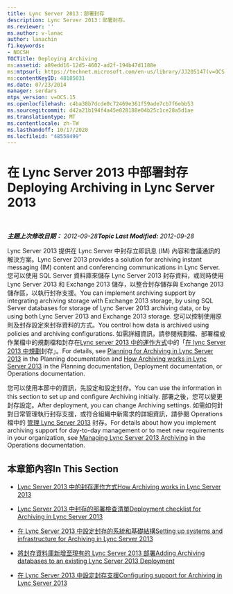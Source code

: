 ```yaml
---
title: Lync Server 2013：部署封存
description: Lync Server 2013：部署封存。
ms.reviewer: ''
ms.author: v-lanac
author: lanachin
f1.keywords:
- NOCSH
TOCTitle: Deploying Archiving
ms:assetid: a89edd16-12d5-4602-ad2f-194b47d1188e
ms:mtpsurl: https://technet.microsoft.com/en-us/library/JJ205147(v=OCS.15)
ms:contentKeyID: 48185031
ms.date: 07/23/2014
manager: serdars
mtps_version: v=OCS.15
ms.openlocfilehash: c4ba38b7dcde0c72469e361f59ade7cb7f6ebb53
ms.sourcegitcommit: d42a21b194f4a45e828188e04b25c1ce28a5d1ae
ms.translationtype: MT
ms.contentlocale: zh-TW
ms.lasthandoff: 10/17/2020
ms.locfileid: "48558499"
---
```

# <a name="deploying-archiving-in-lync-server-2013"></a><span data-ttu-id="ceb83-103">在 Lync Server 2013 中部署封存</span><span class="sxs-lookup"><span data-stu-id="ceb83-103">Deploying Archiving in Lync Server 2013</span></span>

<div data-xmlns="http://www.w3.org/1999/xhtml">

<div class="topic" data-xmlns="http://www.w3.org/1999/xhtml" data-msxsl="urn:schemas-microsoft-com:xslt" data-cs="https://msdn.microsoft.com/">

<div data-asp="https://msdn2.microsoft.com/asp">



</div>

<div id="mainSection">

<div id="mainBody">

<span> </span>

<span data-ttu-id="ceb83-104">_**主題上次修改日期：** 2012-09-28_</span><span class="sxs-lookup"><span data-stu-id="ceb83-104">_**Topic Last Modified:** 2012-09-28_</span></span>

<span data-ttu-id="ceb83-105">Lync Server 2013 提供在 Lync Server 中封存立即訊息 (IM) 內容和會議通訊的解決方案。</span><span class="sxs-lookup"><span data-stu-id="ceb83-105">Lync Server 2013 provides a solution for archiving instant messaging (IM) content and conferencing communications in Lync Server.</span></span> <span data-ttu-id="ceb83-106">您可以使用 SQL Server 資料庫來儲存 Lync Server 2013 封存資料，或同時使用 Lync Server 2013 和 Exchange 2013 儲存，以整合封存儲存與 Exchange 2013 儲存區，以執行封存支援。</span><span class="sxs-lookup"><span data-stu-id="ceb83-106">You can implement archiving support by integrating archiving storage with Exchange 2013 storage, by using SQL Server databases for storage of Lync Server 2013 archiving data, or by using both Lync Server 2013 and Exchange 2013 storage.</span></span> <span data-ttu-id="ceb83-107">您可以控制使用原則及封存設定來封存資料的方式。</span><span class="sxs-lookup"><span data-stu-id="ceb83-107">You control how data is archived using policies and archiving configurations.</span></span> <span data-ttu-id="ceb83-108">如需詳細資訊，請參閱規劃檔、部署檔或作業檔中的規劃檔和封存在[Lync server 2013 中的運作方式](lync-server-2013-how-archiving-works.md)中的「[在 lync Server 2013 中規劃](lync-server-2013-planning-for-archiving.md)封存」。</span><span class="sxs-lookup"><span data-stu-id="ceb83-108">For details, see [Planning for Archiving in Lync Server 2013](lync-server-2013-planning-for-archiving.md) in the Planning documentation and [How Archiving works in Lync Server 2013](lync-server-2013-how-archiving-works.md) in the Planning documentation, Deployment documentation, or Operations documentation.</span></span>

<span data-ttu-id="ceb83-109">您可以使用本節中的資訊，先設定和設定封存。</span><span class="sxs-lookup"><span data-stu-id="ceb83-109">You can use the information in this section to set up and configure Archiving initially.</span></span> <span data-ttu-id="ceb83-110">部署之後，您可以變更封存設定。</span><span class="sxs-lookup"><span data-stu-id="ceb83-110">After deployment, you can change Archiving settings.</span></span> <span data-ttu-id="ceb83-111">如需如何針對日常管理執行封存支援，或符合組織中新需求的詳細資訊，請參閱 Operations 檔中的 [管理 Lync Server 2013](lync-server-2013-managing-archiving.md) 封存。</span><span class="sxs-lookup"><span data-stu-id="ceb83-111">For details about how you implement archiving support for day-to-day management or to meet new requirements in your organization, see [Managing Lync Server 2013 Archiving](lync-server-2013-managing-archiving.md) in the Operations documentation.</span></span>

<div>

## <a name="in-this-section"></a><span data-ttu-id="ceb83-112">本章節內容</span><span class="sxs-lookup"><span data-stu-id="ceb83-112">In This Section</span></span>

  - [<span data-ttu-id="ceb83-113">Lync Server 2013 中的封存運作方式</span><span class="sxs-lookup"><span data-stu-id="ceb83-113">How Archiving works in Lync Server 2013</span></span>](lync-server-2013-how-archiving-works.md)

  - [<span data-ttu-id="ceb83-114">Lync Server 2013 中封存的部署檢查清單</span><span class="sxs-lookup"><span data-stu-id="ceb83-114">Deployment checklist for Archiving in Lync Server 2013</span></span>](lync-server-2013-deployment-checklist-for-archiving.md)

  - [<span data-ttu-id="ceb83-115">在 Lync Server 2013 中設定封存的系統和基礎結構</span><span class="sxs-lookup"><span data-stu-id="ceb83-115">Setting up systems and infrastructure for Archiving in Lync Server 2013</span></span>](lync-server-2013-setting-up-systems-and-infrastructure-for-archiving.md)

  - [<span data-ttu-id="ceb83-116">將封存資料庫新增至現有的 Lync Server 2013 部署</span><span class="sxs-lookup"><span data-stu-id="ceb83-116">Adding Archiving databases to an existing Lync Server 2013 Deployment</span></span>](lync-server-2013-adding-archiving-databases-to-an-existing-lync-server-2013-deployment.md)

  - [<span data-ttu-id="ceb83-117">在 Lync Server 2013 中設定封存支援</span><span class="sxs-lookup"><span data-stu-id="ceb83-117">Configuring support for Archiving in Lync Server 2013</span></span>](lync-server-2013-configuring-support-for-archiving.md)

</div>

</div>

<span> </span>

</div>

</div>

</div>

